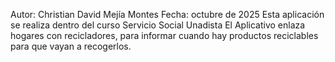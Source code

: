 Autor: Christian David Mejía Montes
Fecha: octubre de 2025
Esta aplicación se realiza dentro del curso Servicio Social Unadista
El Aplicativo enlaza hogares con recicladores, para informar cuando hay productos reciclables para que vayan a recogerlos.
